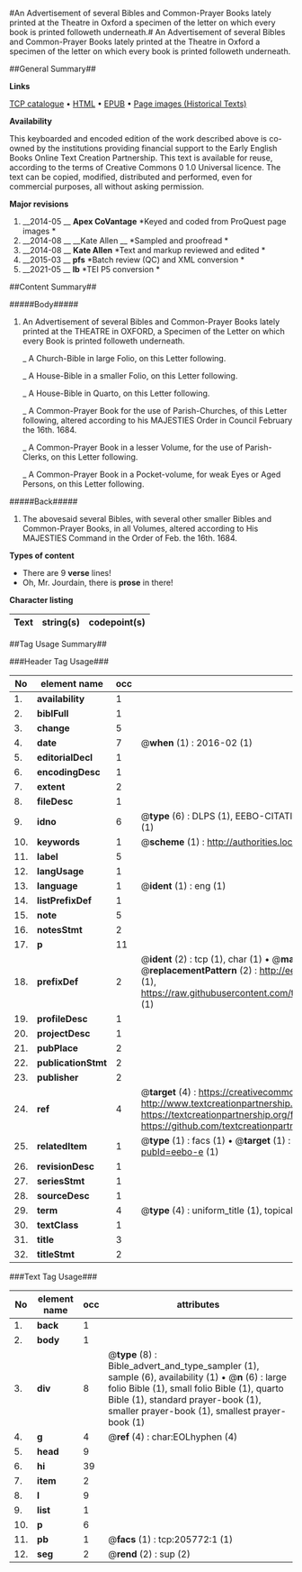 #An Advertisement of several Bibles and Common-Prayer Books lately printed at the Theatre in Oxford a specimen of the letter on which every book is printed followeth underneath.#
An Advertisement of several Bibles and Common-Prayer Books lately printed at the Theatre in Oxford a specimen of the letter on which every book is printed followeth underneath.

##General Summary##

**Links**

[TCP catalogue](http://www.ota.ox.ac.uk/tcp/)  • 
[HTML](http://tei.it.ox.ac.uk/tcp/Texts-HTML/free/B27/B27733.html)  • 
[EPUB](http://tei.it.ox.ac.uk/tcp/Texts-EPUB/free/B27/B27733.epub) • 
[Page images (Historical Texts)](https://historicaltexts.jisc.ac.uk/eebo-27878697e)

**Availability**

This keyboarded and encoded edition of the work described above is co-owned by the
    institutions providing financial support to the Early English Books Online Text Creation
    Partnership. This text is available for reuse, according to the terms of  Creative Commons 0 1.0 Universal
    licence. The text can be copied, modified, distributed and performed, even for commercial
    purposes, all without asking permission.

**Major revisions**

1. __2014-05 __ __Apex CoVantage__ *Keyed and coded from ProQuest page images *
1. __2014-08 __ __Kate Allen __ *Sampled and proofread *
1. __2014-08 __ __Kate Allen__ *Text and markup reviewed and edited *
1. __2015-03 __ __pfs__ *Batch review (QC) and XML conversion *
1. __2021-05 __ __lb__ *TEI P5 conversion *

##Content Summary##

#####Body#####

1. An Advertisement of several Bibles and Common-Prayer Books lately printed at the THEATRE in OXFORD, a Specimen of the Letter on which every Book is printed followeth underneath.

    _ A Church-Bible in large Folio, on this Letter following.

    _ A House-Bible in a smaller Folio, on this Letter following.

    _ A House-Bible in Quarto, on this Letter following.

    _ A Common-Prayer Book for the use of Parish-Churches, of this Letter following, altered according to his MAJESTIES Order in Council February the 16th. 1684.

    _ A Common-Prayer Book in a lesser Volume, for the use of Parish-Clerks, on this Letter following.

    _ A Common-Prayer Book in a Pocket-volume, for weak Eyes or Aged Persons, on this Letter following.

#####Back#####

1. The abovesaid several Bibles, with several other smaller Bibles and Common-Prayer Books, in all Volumes, altered according to His MAJESTIES Command in the Order of Feb. the 16th. 1684.

**Types of content**

  * There are 9 **verse** lines!
  * Oh, Mr. Jourdain, there is **prose** in there!

**Character listing**


|Text|string(s)|codepoint(s)|
|---|---|---|

##Tag Usage Summary##

###Header Tag Usage###

|No|element name|occ|attributes|
|---|---|---|---|
|1.|__availability__|1||
|2.|__biblFull__|1||
|3.|__change__|5||
|4.|__date__|7| @__when__ (1) : 2016-02 (1)|
|5.|__editorialDecl__|1||
|6.|__encodingDesc__|1||
|7.|__extent__|2||
|8.|__fileDesc__|1||
|9.|__idno__|6| @__type__ (6) : DLPS (1), EEBO-CITATION (1), VID (1), EEBO-PROQUEST (1), STC (1), OCLC (1)|
|10.|__keywords__|1| @__scheme__ (1) : http://authorities.loc.gov/ (1)|
|11.|__label__|5||
|12.|__langUsage__|1||
|13.|__language__|1| @__ident__ (1) : eng (1)|
|14.|__listPrefixDef__|1||
|15.|__note__|5||
|16.|__notesStmt__|2||
|17.|__p__|11||
|18.|__prefixDef__|2| @__ident__ (2) : tcp (1), char (1)  •  @__matchPattern__ (2) : ([0-9\-]+):([0-9IVX]+) (1), (.+) (1)  •  @__replacementPattern__ (2) : http://eebo.chadwyck.com/downloadtiff?vid=$1&page=$2 (1), https://raw.githubusercontent.com/textcreationpartnership/Texts/master/tcpchars.xml#$1 (1)|
|19.|__profileDesc__|1||
|20.|__projectDesc__|1||
|21.|__pubPlace__|2||
|22.|__publicationStmt__|2||
|23.|__publisher__|2||
|24.|__ref__|4| @__target__ (4) : https://creativecommons.org/publicdomain/zero/1.0/ (1), http://www.textcreationpartnership.org/docs/. (1), https://textcreationpartnership.org/faq/#faq05 (1), https://github.com/textcreationpartnership (1)|
|25.|__relatedItem__|1| @__type__ (1) : facs (1)  •  @__target__ (1) : https://data.historicaltexts.jisc.ac.uk/view?pubId=eebo-e (1)|
|26.|__revisionDesc__|1||
|27.|__seriesStmt__|1||
|28.|__sourceDesc__|1||
|29.|__term__|4| @__type__ (4) : uniform_title (1), topical_term (2), genre_form (1)|
|30.|__textClass__|1||
|31.|__title__|3||
|32.|__titleStmt__|2||


###Text Tag Usage###

|No|element name|occ|attributes|
|---|---|---|---|
|1.|__back__|1||
|2.|__body__|1||
|3.|__div__|8| @__type__ (8) : Bible_advert_and_type_sampler (1), sample (6), availability (1)  •  @__n__ (6) : large folio Bible (1), small folio Bible (1), quarto Bible (1), standard prayer-book (1), smaller prayer-book (1), smallest prayer-book (1)|
|4.|__g__|4| @__ref__ (4) : char:EOLhyphen (4)|
|5.|__head__|9||
|6.|__hi__|39||
|7.|__item__|2||
|8.|__l__|9||
|9.|__list__|1||
|10.|__p__|6||
|11.|__pb__|1| @__facs__ (1) : tcp:205772:1 (1)|
|12.|__seg__|2| @__rend__ (2) : sup (2)|
